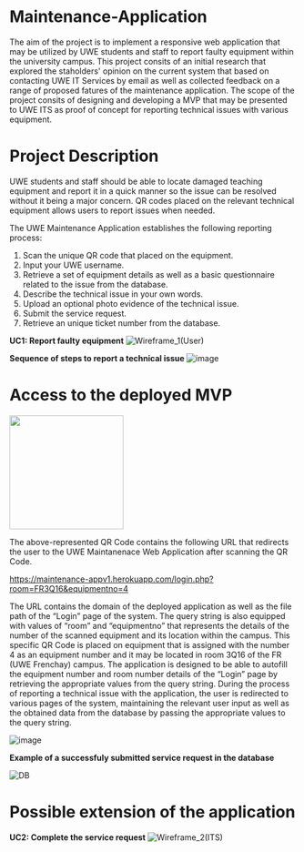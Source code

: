 # Maintenance-Application

The aim of the project is to implement a responsive web application that may be utilized by UWE students and staff to report faulty equipment within the university campus. This project consits of an initial research that explored the staholders' opinion on the current system that based on contacting UWE IT Services by email as well as collected feedback on a range of proposed fatures of the maintenance application. The scope of the project consits of designing and developing a MVP that may be presented to UWE ITS as proof of concept for reporting technical issues with various equipment.

# Project Description

UWE students and staff should be able to locate damaged teaching equipment and report it in a quick manner so the issue can be resolved without it being a major concern. QR codes placed on the relevant technical equipment allows users to report issues when needed.

The UWE Maintenance Application establishes the following reporting process:

1. Scan the unique QR code that placed on the equipment.
2. Input your UWE username.
3. Retrieve a set of equipment details as well as a basic questionnaire related to the issue from the database.
4. Describe the technical issue in your own words.
5. Upload an optional photo evidence of the technical issue.
6. Submit the service request.
7. Retrieve an unique ticket number from the database.  


**UC1: Report faulty equipment** 
![Wireframe_1(User)](https://user-images.githubusercontent.com/79979904/180199178-2ed540fe-ec46-483e-ae37-6a7db17bffa6.png)  
  
  
**Sequence of steps to report a technical issue**
![image](https://user-images.githubusercontent.com/79979904/180201836-8b133397-4820-49df-b896-626180cdc329.png)  
  
# Access to the deployed MVP

<img src="https://user-images.githubusercontent.com/79979904/180199771-f7100d7b-a13f-4c86-a851-07e6424b096f.png" width="200">

The above-represented QR Code contains the following URL that redirects the user to the UWE Maintanenace Web Application after scanning the QR Code. 

https://maintenance-appv1.herokuapp.com/login.php?room=FR3Q16&equipmentno=4

The URL contains the domain of the deployed application as well as the file path of the “Login” page of the system. The query string is also equipped with values of “room” and “equipmentno” that represents the details of the number of the scanned equipment and its location within the campus. 
This specific QR Code is placed on equipment that is assigned with the number 4 as an equipment number and it may be located in room 3Q16 of the FR (UWE Frenchay) campus. The application is designed to be able to autofill the equipment number and room number details of the “Login” page by retrieving the appropriate values from the query string.
During the process of reporting a technical issue with the application, the user is redirected to various pages of the system, maintaining the relevant user input as well as the obtained data from the database by passing the appropriate values to the query string.  

![image](https://user-images.githubusercontent.com/79979904/180219145-9caa0eea-bec7-4c74-9fd9-dbe5d1d69083.png)

**Example of a successfuly submitted service request in the database**

![DB](https://user-images.githubusercontent.com/79979904/180403775-c80867ab-e18c-4347-8c1e-0e6d25dd29d9.PNG)

# Possible extension of the application  
**UC2: Complete the service request**
![Wireframe_2(ITS)](https://user-images.githubusercontent.com/79979904/180199257-a7e0cba0-b3c7-4dd0-a5fa-112cbea8d825.png)




